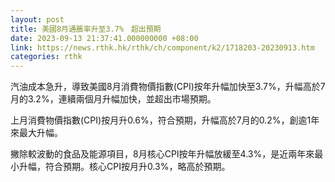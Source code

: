 ```yaml
---
layout: post
title: 美國8月通脹率升至3.7%　超出預期
date: 2023-09-13 21:37:41.000000000 +08:00
link: https://news.rthk.hk/rthk/ch/component/k2/1718203-20230913.htm
categories: rthk
---
```


汽油成本急升，導致美國8月消費物價指數(CPI)按年升幅加快至3.7%，升幅高於7月的3.2%，連續兩個月升幅加快，並超出市場預期。

上月消費物價指數(CPI)按月升0.6%，符合預期，升幅高於7月的0.2%，創逾1年來最大升幅。

撇除較波動的食品及能源項目，8月核心CPI按年升幅放緩至4.3%，是近兩年來最小升幅，符合預期。核心CPI按月升0.3%，略高於預期。

